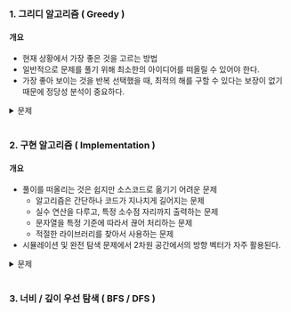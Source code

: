 ### 1. 그리디 알고리즘 ( Greedy )

#### 개요

- 현재 상황에서 가장 좋은 것을 고르는 방법
- 일반적으로 문제를 풀기 위해 최소한의 아이디어를 떠올릴 수 있어야 한다.
- 가장 좋아 보이는 것을 반복 선택했을 때, 최적의 해를 구할 수 있다는 보장이 없기 때문에 정당성 분석이 중요하다.
<details>
<summary>문제</summary>
<div markdown="1">

- Change.py

> 손님에게 거슬러 주어야 할 돈이 N원일 때, 거슬러 주어야 할 동전의 최고 개수를 구하여라. 단, 거슬러 줘야 할 돈 N은 항상 10의 배수이며 동전의 종류는 500원, 100원, 50원, 10원 4가지이다.

- TilTheOne.py

> 어떠한 수 N이 1이 될 때까지 다음의 두 과정 중 하나를 반복적으로 선택하여 수행하려고 한다. 단, 두번째 연산은 N이 K로 나누어 떨어질 때만 선택할 수 있다. 이때, N과 K가 주어질 때 N이 1이 될 때까지 1번 혹은 2번의 과정을 수행해야 하는 최소 횟수를 구하여라.
>
> 1.  N에서 1을 뺀다.
> 2.  N을 K로 나눈다.

- Calculate.py

> 각 자리가 0부터 9로만 이루어진 문자열 S가 주어졌을 때, 왼쪽부터 오른쪽으로 하나씩 모든 숫자를 확인하며 숫자 사이에 'x' 혹은 '+' 연산자를 넣어 결과적으로 만들어질 수 있는 가장 큰 수를 구하여라. 단, 모든 연산은 왼쪽에서부터 순서대로 이루어진다.

- Adventure.py

> 한 마을에 모험가가 N명 있다. 모험가 길드에서 N명의 모험가를 대상으로 '공포도'를 측정했는데, '공포도'가 높은 모험가는 쉽게 공포를 느껴 위험 상황에 제대로 대처할 능력이 떨어진다. 모험가 그룹을 안전하게 구성하고자 공포도가 X인 모험가는 반드시 X명 이상으로 구성한 모험가 그룹에 참여해야 여행을 떠날 수 있다. N명의 모험가에 대한 정보가 주어졌을 때, 여행을 떠날 수 있는 그룹의 최댓값을 구하여라.

</div>
</details>
</br>

### 2. 구현 알고리즘 ( Implementation )

#### 개요

- 풀이를 떠올리는 것은 쉽지만 소스코드로 옮기기 어려운 문제
  - 알고리즘은 간단하나 코드가 지나치게 길어지는 문제
  - 실수 연산을 다루고, 특정 소수점 자리까지 출력하는 문제
  - 문자열을 특정 기준에 따라서 끊어 처리하는 문제
  - 적절한 라이브러리를 찾아서 사용하는 문제
- 시뮬레이션 및 완전 탐색 문제에서 2차원 공간에서의 방향 벡터가 자주 활용된다.
<details>
<summary>문제</summary>
<div markdown="1">

- UpDown.py

> 여행가 A는 1 _ 1 크기의 정사각형으로 이루어진 N _ N 크기의 공간 위에 서 있다. 가장 왼쪽 위는 (1, 1)이며, 가장 오른쪽 아래 좌표는 (N, N)에 해당한다. A는 상,하,좌,우로 한 칸씩 이동할 수 있으며 시작 좌표는 항상 (1, 1)이다. N \* N 크기의 공간을 벗어나는 움직은 무시될 때, 상하좌우가 적힌 계획서를 보고 A가 최종적으로 도착할 지점의 좌표를 구하여라

- CountThree.py

> 정수 N이 입력되면 00시 00분 00초부터 N시 59분 59초까지의 모든 시각 중에서 3이 하나라도 포함되는 모든 경우의 수를 구하여라.

- Chess.py

> 8 \* 8 좌표 평면에서 나이트의 위치가 주어졌을 때 나이트가 이동할 수 있는 경우의 수를 모두 구하여라. 행의 위치는 1부터 8로 표현하며 열의 위치는 a부터 h로 표현한다.

- Rearrangement.py

> 알파벳 대문자와 숫자(0 ~ 9)로만 구성된 문자열이 입력으로 주어집니다. 이때 모든 알파벳을 오름차순으로 정렬하여 이어서 출력한 뒤에 그 뒤에 모든 숫자를 더한 값을 이어서 출력하여라.

</div>
</details>
</br>

### 3. 너비 / 깊이 우선 탐색 ( BFS / DFS )
